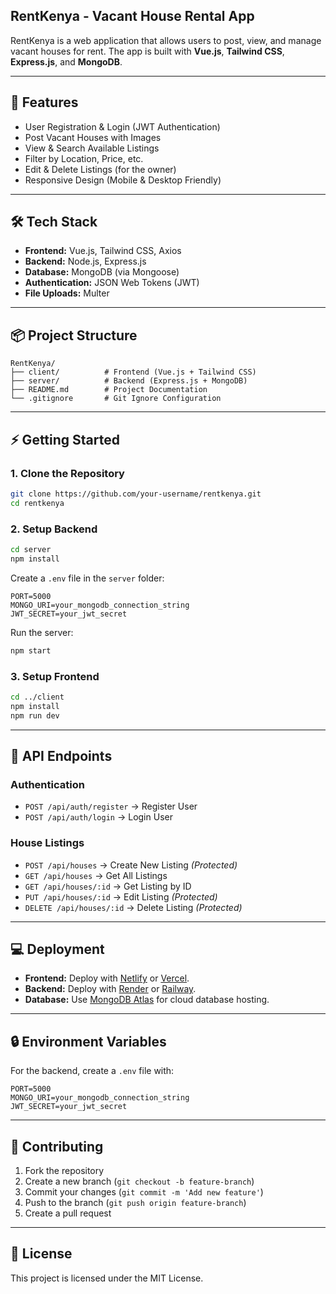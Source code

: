 ## RentKenya - Vacant House Rental App

RentKenya is a web application that allows users to post, view, and manage vacant houses for rent. The app is built with **Vue.js**, **Tailwind CSS**, **Express.js**, and **MongoDB**.

---

## 🚀 Features

- User Registration & Login (JWT Authentication)  
- Post Vacant Houses with Images  
- View & Search Available Listings  
- Filter by Location, Price, etc.  
- Edit & Delete Listings (for the owner)  
- Responsive Design (Mobile & Desktop Friendly)  

---

## 🛠️ Tech Stack

- **Frontend:** Vue.js, Tailwind CSS, Axios  
- **Backend:** Node.js, Express.js  
- **Database:** MongoDB (via Mongoose)  
- **Authentication:** JSON Web Tokens (JWT)  
- **File Uploads:** Multer  

---

## 📦 Project Structure

```
RentKenya/
├── client/          # Frontend (Vue.js + Tailwind CSS)
├── server/          # Backend (Express.js + MongoDB)
├── README.md        # Project Documentation
└── .gitignore       # Git Ignore Configuration
```

---

## ⚡ Getting Started

### 1. Clone the Repository

```bash
git clone https://github.com/your-username/rentkenya.git
cd rentkenya
```

### 2. Setup Backend

```bash
cd server
npm install
```

Create a `.env` file in the `server` folder:

```env
PORT=5000
MONGO_URI=your_mongodb_connection_string
JWT_SECRET=your_jwt_secret
```

Run the server:

```bash
npm start
```

### 3. Setup Frontend

```bash
cd ../client
npm install
npm run dev
```

---

## 📡 API Endpoints

### Authentication

- `POST /api/auth/register` → Register User  
- `POST /api/auth/login` → Login User  

### House Listings

- `POST /api/houses` → Create New Listing *(Protected)*  
- `GET /api/houses` → Get All Listings  
- `GET /api/houses/:id` → Get Listing by ID  
- `PUT /api/houses/:id` → Edit Listing *(Protected)*  
- `DELETE /api/houses/:id` → Delete Listing *(Protected)*  

---

## 💻 Deployment

- **Frontend:** Deploy with [Netlify](https://www.netlify.com/) or [Vercel](https://vercel.com/).  
- **Backend:** Deploy with [Render](https://render.com/) or [Railway](https://railway.app/).  
- **Database:** Use [MongoDB Atlas](https://www.mongodb.com/cloud/atlas) for cloud database hosting.  

---

## 🔒 Environment Variables

For the backend, create a `.env` file with:

```env
PORT=5000
MONGO_URI=your_mongodb_connection_string
JWT_SECRET=your_jwt_secret
```

---

## 📝 Contributing

1. Fork the repository  
2. Create a new branch (`git checkout -b feature-branch`)  
3. Commit your changes (`git commit -m 'Add new feature'`)  
4. Push to the branch (`git push origin feature-branch`)  
5. Create a pull request  

---

## 📄 License

This project is licensed under the MIT License.

